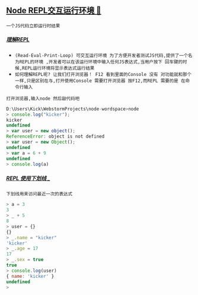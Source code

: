 <a href="#" id="node" >Node REPL交互运行环境 :maple_leaf:</a>
-----
`一个JS代码立即运行时结果`

##### [理解REPL](#)
* `(Read-Eval-Print-Loop) 可交互运行环境 为了方便开发者测试JS代码,提供了一个名为REPL的环境 ,开发者可以在该运行环境中输入任何JS表达式,当用户按下
回车键的时候,REPL运行环境将显示表达式运行结果`
* `如何理解REPL呢? 让我们打开浏览器！ F12 看到里面的Console 没有 对功能就和那个一样,只是区别在与,打开使用Console 需要打开浏览器 按F12,而REPL 需要的是
在命令行输入`

`打开浏览器,输入node 然后敲代码吧`
```javascript
D:\Users\Kick\WebstormProjects\node-wordspace>node
> console.log("kicker");
kicker
undefined
> var user = new object();
ReferenceError: object is not defined
> var user = new Object();
undefined
> var a = 6 + 9
undefined
> console.log(a)

```
##### [REPL 使用下划线 _](#)
`下划线用来访问最近一次的表达式`
```javascript
> a = 3
3
> _ + 5
8
> user = {}
{}
> _.name = "kicker"
'kicker'
> _.age = 17
17
> _.sex = true
true
> console.log(user)
{ name: 'kicker' }
undefined
>
```
